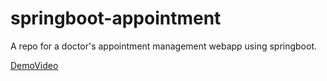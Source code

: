 # springboot-appointment
A repo for a doctor's appointment management webapp using springboot.

[DemoVideo](./Project%20Demo.mp4)

